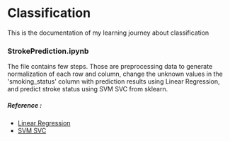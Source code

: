# Classification
This is the documentation of my learning journey about classification

### StrokePrediction.ipynb
The file contains few steps. Those are preprocessing data to generate normalization of each row and column, change the unknown values in the 'smoking_status' column with prediction results using Linear Regression, and predict stroke status using SVM SVC from sklearn.
##### Reference :
- <a href="https://scikit-learn.org/stable/modules/generated/sklearn.linear_model.LinearRegression.html">Linear Regression</a>
- <a href="https://scikit-learn.org/stable/modules/generated/sklearn.svm.SVC.html">SVM SVC</a>

